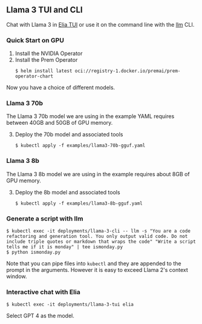 ## Llama 3 TUI and CLI

Chat with Llama 3 in [Elia TUI](https://github.com/darrenburns/elia) or use it on the command line with the [llm](https://github.com/simonw/llm) CLI.

### Quick Start on GPU

1. Install the NVIDIA Operator 
2. Install the Prem Operator
    ```
    $ helm install latest oci://registry-1.docker.io/premai/prem-operator-chart
    ```

Now you have a choice of different models.

### Llama 3 70b

The Llama 3 70b model we are using in the example YAML requires between 40GB and 50GB of GPU memory.

3. Deploy the 70b model and associated tools
    ```
    $ kubectl apply -f examples/llama3-70b-gguf.yaml
    ```

### Llama 3 8b

The Llama 3 8b model we are using in the example requires about 8GB of GPU memory.

3. Deploy the 8b model and associated tools
    ```
    $ kubectl apply -f examples/llama3-8b-gguf.yaml
    ```

### Generate a script with llm

```
$ kubectl exec -it deployments/llama-3-cli -- llm -s "You are a code refactoring and generation tool. You only output valid code. Do not include triple quotes or markdown that wraps the code" "Write a script tells me if it is monday" | tee ismonday.py
$ python ismonday.py
```

Note that you can pipe files into `kubectl` and they are appended to the prompt in the arguments. However it is easy to exceed Llama 2's context window.

### Interactive chat with Elia

```
$ kubectl exec -it deployments/llama-3-tui elia
```

Select GPT 4 as the model.

